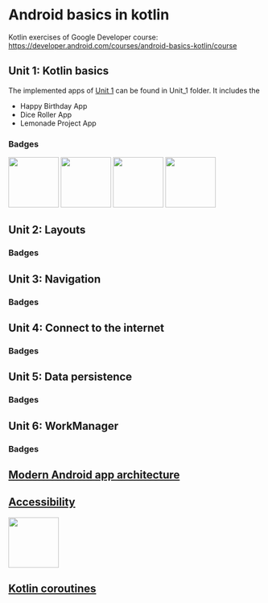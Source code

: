 # Android basics in kotlin
Kotlin exercises of Google Developer course: https://developer.android.com/courses/android-basics-kotlin/course

## Unit 1: Kotlin basics

The implemented apps of [Unit 1](https://developer.android.com/courses/android-basics-kotlin/unit-1) can be found in Unit_1 folder. It includes the 

- Happy Birthday App
- Dice Roller App
- Lemonade Project App

### Badges

<div>
  <img src="https://developers.google.com/static/profile/badges/playlists/android/android-basics-kotlin-pathway-one/badge.svg" width="100" />
  <img src="https://developers.google.com/static/profile/badges/playlists/android/android-basics-kotlin-pathway-two/android-basics-kotlin-pathway-two.svg" width="100" />
  <img src="https://developers.google.com/static/profile/badges/playlists/android/android-basics-kotlin-pathway-three/android-basics-kotlin-pathway-three.svg" width="100" />
  <img src="https://developers.google.com/static/profile/badges/playlists/android/android-basics-kotlin-pathway-four/android-basics-kotlin-pathway-four.svg" width="100" />
</div>

## Unit 2: Layouts

### Badges

## Unit 3: Navigation

### Badges

## Unit 4: Connect to the internet

### Badges

## Unit 5: Data persistence

### Badges

## Unit 6: WorkManager

### Badges

## [Modern Android app architecture](https://developer.android.com/courses/pathways/android-architecture)

## [Accessibility](https://developer.android.com/courses/pathways/make-your-android-app-accessible)

<div>
  <img src="https://developers.google.com/static/profile/badges/playlists/make-your-android-app-accessible/badge.svg" width="100" />
</div>

## [Kotlin coroutines](https://developer.android.com/courses/pathways/android-coroutines)
